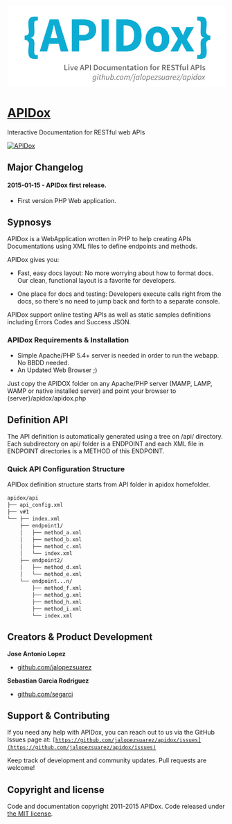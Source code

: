 ![IPv6](apidox.png)

# [APIDox](https://github.com/jalopezsuarez/apidox)

Interactive Documentation for RESTful web APIs
 
[![APIDox](http://img.youtube.com/vi/uP9oTPn8umI/0.jpg)](http://www.youtube.com/watch?v=uP9oTPn8umI)

## Major Changelog

#### 2015-01-15 - APIDox first release.
* First version PHP Web application.

## Sypnosys

APIDox is a WebApplication wrotten in PHP to help creating APIs Documentations using XML files to define endpoints and methods.

APIDox gives you:

- Fast, easy docs layout: No more worrying about how to format docs. Our clean, functional layout is a favorite for developers.

- One place for docs and testing: Developers execute calls right from the docs, so there's no need to jump back and forth to a separate console.

APIDox support online testing APIs as well as static samples definitions including Errors Codes and Success JSON.

### APIDox Requirements & Installation

- Simple Apache/PHP 5.4+ server is needed in order to run the webapp. No BBDD needed.
- An Updated Web Browser ;)

Just copy the APIDOX folder on any Apache/PHP server (MAMP, LAMP, WAMP or native installed server) and point your browser to {server}/apidox/apidox.php

## Definition API

The API definition is automatically generated using a tree on /api/ directory. Each subdirectory on api/ folder is a ENDPOINT and each XML file in ENDPOINT directories is a METHOD of this ENDPOINT.

### Quick API Configuration Structure

APIDox definition structure starts from API folder in apidox homefolder.

```
apidox/api
├── api_config.xml
├── v#1
└── ├── index.xml
    ├── endpoint1/
    │   ├── method_a.xml
    │   ├── method_b.xml
    │   ├── method_c.xml
    │   └── index.xml
    ├── endpoint2/
    │   ├── method_d.xml
    │   └── method_e.xml
    └── endpoint...n/
        ├── method_f.xml
        ├── method_g.xml
        ├── method_h.xml
        ├── method_i.xml
        └── index.xml
```

## Creators & Product Development

**Jose Antonio Lopez**
- [github.com/jalopezsuarez](https://github.com/jalopezsuarez)

**Sebastian Garcia Rodriguez**
- [github.com/segarci](https://github.com/segarci)

## Support & Contributing

If you need any help with APIDox, you can reach out to us via the GitHub Issues page at:
<code>[https://github.com/jalopezsuarez/apidox/issues](https://github.com/jalopezsuarez/apidox/issues)</code>

Keep track of development and community updates. Pull requests are welcome!

## Copyright and license

Code and documentation copyright 2011-2015 APIDox. Code released under [the MIT license](https://github.com/jalopezsuarez/apidox/blob/master/apidox/LICENSE).
